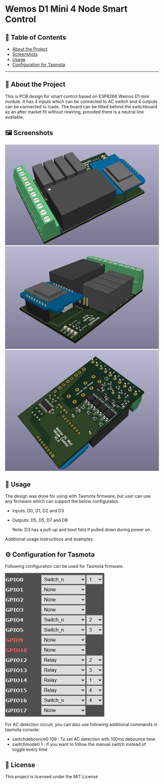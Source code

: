 # Wemos D1 Mini 4 Node Smart Control



## 📌 Table of Contents

- [About the Project](#-about-the-project)
- [Screenshots](#-screenshots)
- [Usage](#-usage)
- [Configuration for Tasmota](#-configuration-for-Tasmota)

---

## 📖 About the Project

This is PCB design for smart control based on ESP8266 Wemos D1 mini module. It has 4 inputs which can be connected to AC switch and 4 outputs can be connected to loads. 
The board can be fitted behind the switchboard as an after market fit without rewiring, provided there is a neutral line available. 

## 🖼 Screenshots
![Top View 1](Pics/top1.png)
![Top View 2](Pics/top2.png)
![Bottom View](Pics/bottom1.png)

## 🚀 Usage
The design was done for using with Tasmota firmware, but user can use any firmware which can support the below configuraton.
- Inputs: D0, D1, D2 and D3
- Outputs: D5, D5, D7 and D8

  Note: D3 has a pull-up and boot fails if pulled down during power on. 

Additional usage instructions and examples.

## ⚙️ Configuration for Tasmota
Following configuration can be used for Tasmota firmware.

![Configuration for Tasmota devices](Pics/config.png)

For AC detection circuit, you can also use following additional commands in tasmota console:
- switchdebounce0 109 : To set AC detection with 100ms debounce time
- switchmode0 1 : If you want to follow the manual switch instead of toggle every time


## 📜 License

This project is licensed under the MIT License 
